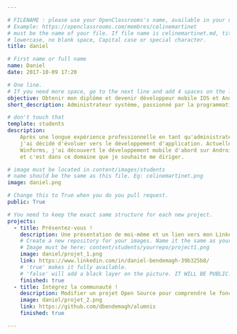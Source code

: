 ```yaml
---

# FILENAME : please use your OpenClassrooms's name, available in your url.
# Example: https://openclassrooms.com/membres/celinemartinet
# must be the name of your file. If file name is celinemartinet.md, title is celinemartinet.
# lowercase, no blank space, Capital case or special character.
title: daniel

# First name or full name
name: Daniel
date: 2017-10-09 17:20

# One line.
# If you need more space, go to the next line and add 4 spaces on the left, as in 'description'.
objective: Obtenir mon diplôme et devenir développeur mobile IOS et Android.
short_description: Administrateur système, passionné par la programmation.

# don't touch that
template: students
description:
    Après une longue expérience professionnelle en tant qu'administrateur système,
    j'ai décidé d'évoluer vers le développement d'application. Actuellement développeur
    Winforms, j'ai découvert le développement mobile d'abord sur Android puis sur IOS,
    et c'est dans ce domaine que je souhaite me diriger.

# image must be located in content/images/students
# name should be the same as this file. Eg: celinemartinet.png
image: daniel.png

# Change this to True when you do you pull request.
public: True

# You need to keep the exact same structure for each new project.
projects:
  - title: Présentez-vous !
    description: Une présentation de moi-même et un lien vers mon LinkedIn.
    # Create a new repository for your images. Name it the same as your nickname and profile picture.
    # Image must be here: content/students/yourrepo/project1.png
    image: daniel/projet_1.png
    link: https://www.linkedin.com/in/daniel-bendemagh-39b325b8/
    # 'true' makes it fully available.
    # 'false' will add a black layer on the picture. IT WILL BE PUBLIC!
    finished: true
  - title: Intégrez la communauté !
    description: Modifier un projet Open Source pour comprendre le fonctionnement de Git, de Github et des pull requests. 
    image: daniel/projet_2.png
    link: https://github.com/dbendemagh/alumnis
    finished: true

---
```

